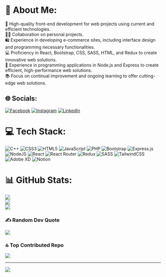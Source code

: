 # 💫 About Me:
🚀 High-quality front-end development for web projects using current and efficient technologies.<br>👨‍💻 Collaboration on personal projects.<br>🛍️ Experience in developing e-commerce sites, including interface design and programming necessary functionalities.<br>💻 Proficiency in React, Bootstrap, CSS, SASS, HTML, and Redux to create innovative web solutions.<br>🚀 Experience in programming applications in Node.js and Express to create efficient, high-performance web solutions.<br>📚 Focus on continual improvement and ongoing learning to offer cutting-edge web solutions.


## 🌐 Socials:
[![Facebook](https://img.shields.io/badge/Facebook-%231877F2.svg?logo=Facebook&logoColor=white)](https://facebook.com/https://www.facebook.com/mutazo31) [![Instagram](https://img.shields.io/badge/Instagram-%23E4405F.svg?logo=Instagram&logoColor=white)](https://instagram.com/smithmutis21) [![LinkedIn](https://img.shields.io/badge/LinkedIn-%230077B5.svg?logo=linkedin&logoColor=white)](https://linkedin.com/in/https://www.linkedin.com/in/esteban-mutis-345055248/) 

# 💻 Tech Stack:
![C++](https://img.shields.io/badge/c++-%2300599C.svg?style=for-the-badge&logo=c%2B%2B&logoColor=white) ![CSS3](https://img.shields.io/badge/css3-%231572B6.svg?style=for-the-badge&logo=css3&logoColor=white) ![HTML5](https://img.shields.io/badge/html5-%23E34F26.svg?style=for-the-badge&logo=html5&logoColor=white) ![JavaScript](https://img.shields.io/badge/javascript-%23323330.svg?style=for-the-badge&logo=javascript&logoColor=%23F7DF1E) ![PHP](https://img.shields.io/badge/php-%23777BB4.svg?style=for-the-badge&logo=php&logoColor=white) ![Bootstrap](https://img.shields.io/badge/bootstrap-%23563D7C.svg?style=for-the-badge&logo=bootstrap&logoColor=white) ![Express.js](https://img.shields.io/badge/express.js-%23404d59.svg?style=for-the-badge&logo=express&logoColor=%2361DAFB) ![NodeJS](https://img.shields.io/badge/node.js-6DA55F?style=for-the-badge&logo=node.js&logoColor=white) ![React](https://img.shields.io/badge/react-%2320232a.svg?style=for-the-badge&logo=react&logoColor=%2361DAFB) ![React Router](https://img.shields.io/badge/React_Router-CA4245?style=for-the-badge&logo=react-router&logoColor=white) ![Redux](https://img.shields.io/badge/redux-%23593d88.svg?style=for-the-badge&logo=redux&logoColor=white) ![SASS](https://img.shields.io/badge/SASS-hotpink.svg?style=for-the-badge&logo=SASS&logoColor=white) ![TailwindCSS](https://img.shields.io/badge/tailwindcss-%2338B2AC.svg?style=for-the-badge&logo=tailwind-css&logoColor=white) ![Adobe XD](https://img.shields.io/badge/Adobe%20XD-470137?style=for-the-badge&logo=Adobe%20XD&logoColor=#FF61F6) ![Notion](https://img.shields.io/badge/Notion-%23000000.svg?style=for-the-badge&logo=notion&logoColor=white)
# 📊 GitHub Stats:
![](https://github-readme-stats.vercel.app/api?username=emutis21&theme=react&hide_border=false&include_all_commits=true&count_private=true)<br/>
![](https://github-readme-streak-stats.herokuapp.com/?user=emutis21&theme=react&hide_border=false)<br/>
![](https://github-readme-stats.vercel.app/api/top-langs/?username=emutis21&theme=react&hide_border=false&include_all_commits=true&count_private=true&layout=compact)

### ✍️ Random Dev Quote
![](https://quotes-github-readme.vercel.app/api?type=vetical&theme=radical)

### 🔝 Top Contributed Repo
![](https://github-contributor-stats.vercel.app/api?username=emutis21&limit=5&theme=dark&combine_all_yearly_contributions=true)

---
[![](https://visitcount.itsvg.in/api?id=emutis21&icon=0&color=0)](https://visitcount.itsvg.in)

<!-- Proudly created with GPRM ( https://gprm.itsvg.in ) -->
